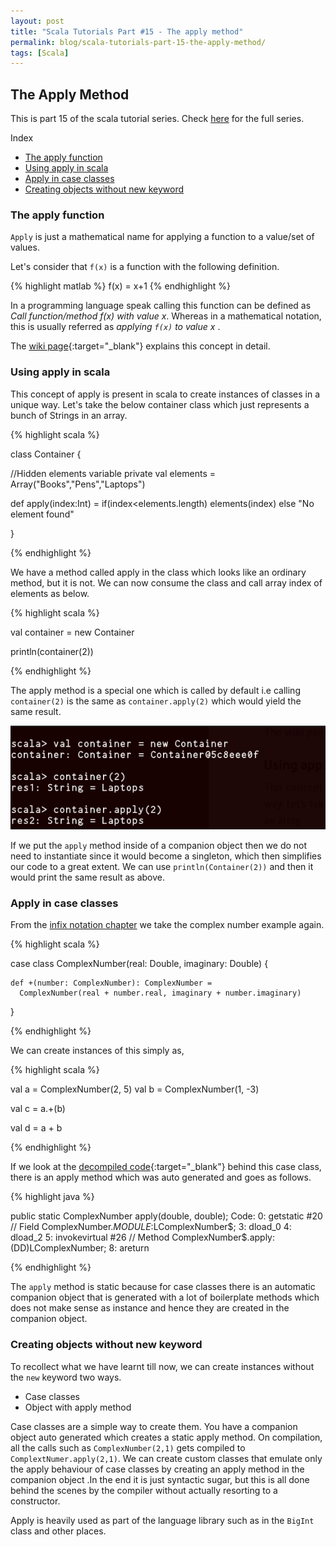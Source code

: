 ```yaml
---
layout: post
title: "Scala Tutorials Part #15 - The apply method"
permalink: blog/scala-tutorials-part-15-the-apply-method/
tags: [Scala]
---
```


The Apply Method
----------------


This is part 15 of the scala tutorial series. Check [here](/tags/#Scala) for the full series.

<i class="fa fa-list-ul fa-lg space-right"></i> Index

- [The apply function](#Intro)
- [Using apply in scala](#ApplyInScala)
- [Apply in case classes](#CaseClassApply)
- [Creating objects without new keyword](#WithoutNew)

<h3><b><a name = "Intro" class="inter-header">The apply function</a></b></h3>

`Apply` is just a mathematical name for applying a function to a value/set of values.

Let's consider that `f(x)` is a function with the following definition.

{% highlight matlab %}
f(x) = x+1
{% endhighlight %}

In a programming language speak calling this function can be defined as 
<cite>Call function/method f(x) with value x</cite>. Whereas in a mathematical notation, 
this is usually referred as <cite> applying `f(x)` to value x </cite>.

The [wiki page](https://en.wikipedia.org/wiki/Apply){:target="_blank"} explains this concept in detail.

<h3><b><a name = "ApplyInScala" class="inter-header">Using apply in scala</a></b></h3>

This concept of apply is present in scala to create instances of classes in a unique way. 
Let's take the below container class which just represents a bunch of Strings in an array.

{% highlight scala %}

class Container  {

  //Hidden elements variable
  private val elements = Array("Books","Pens","Laptops")

  def apply(index:Int) = if(index<elements.length) elements(index) else "No element found"
  
}

{% endhighlight %}

We have a method called apply in the class which looks like an ordinary method, but it is not. We can now consume
the class and call array index of elements as below.

{% highlight scala %}

val container = new Container

println(container(2))

{% endhighlight %}

The apply method is a special one which is called by default i.e calling `container(2)` is the same as `container.apply(2)` which would 
yield the same result.

![Scala apply](/images/scala_apply.png)

If we put the `apply` method inside of a companion object then we do not need to instantiate since it would become a singleton, which then
simplifies our code to a great extent. We can use `println(Container(2))` and then it would print the same result as above.

<h3><b><a name = "CaseClassApply" class="inter-header">Apply in case classes</a></b></h3>

From the [infix notation chapter](/blog/scala-tutorials-part-12-infix-notation/#InfixNotation) we take the complex number example again.

{% highlight scala %}

case class ComplexNumber(real: Double, imaginary: Double) {

    def +(number: ComplexNumber): ComplexNumber =
      ComplexNumber(real + number.real, imaginary + number.imaginary)
      
}
  
{% endhighlight %}

We can create instances of this simply as,

{% highlight scala %}

  val a = ComplexNumber(2, 5)
  val b = ComplexNumber(1, -3)

  val c = a.+(b)
  
  val d = a + b

{% endhighlight %}

If we look at the [decompiled code](https://gist.github.com/Madusudanan/135e70cf55934c318b90eeee624236d8#file-complexnumber-java-L9){:target="_blank"}
behind this case class, there is an apply method which was auto generated and goes as follows.

{% highlight java %}

public static ComplexNumber apply(double, double);
    Code:
       0: getstatic     #20                 // Field ComplexNumber$.MODULE$:LComplexNumber$;
       3: dload_0
       4: dload_2
       5: invokevirtual #26                 // Method ComplexNumber$.apply:(DD)LComplexNumber;
       8: areturn

{% endhighlight %}

The `apply` method is static because for case classes there is an automatic companion object that is generated with a lot of boilerplate methods which does not make sense as instance and hence they are created in the companion object.

<h3><b><a name = "WithoutNew" class="inter-header">Creating objects without new keyword</a></b></h3>

To recollect what we have learnt till now, we can create instances without the `new` keyword two ways.

- Case classes
- Object with apply method

Case classes are a simple way to create them. You have a companion object auto generated which creates a static apply method. On compilation, all the calls such as `ComplexNumber(2,1)` gets compiled to `ComplextNumer.apply(2,1)`. We can create custom classes that emulate only the apply behaviour of case classes by creating an apply method in the companion object .In the end it is just syntactic sugar, but this is all done behind the scenes by the compiler without actually resorting to a constructor.

Apply is heavily used as part of the language library such as in the `BigInt` class and other places. 









